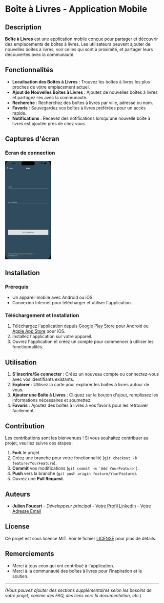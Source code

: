 # Boîte à Livres - Application Mobile

## Description
**Boîte à Livres** est une application mobile conçue pour partager et découvrir des emplacements de boîtes à livres. Les utilisateurs peuvent ajouter de nouvelles boîtes à livres, voir celles qui sont à proximité, et partager leurs découvertes avec la communauté.

## Fonctionnalités
- **Localisation des Boîtes à Livres** : Trouvez les boîtes à livres les plus proches de votre emplacement actuel.
- **Ajout de Nouvelles Boîtes à Livres** : Ajoutez de nouvelles boîtes à livres et partagez-les avec la communauté.
- **Recherche** : Recherchez des boîtes à livres par ville, adresse ou nom.
- **Favoris** : Sauvegardez vos boîtes à livres préférées pour un accès rapide.
- **Notifications** : Recevez des notifications lorsqu'une nouvelle boîte à livres est ajoutée près de chez vous.

## Captures d'écran

### Écran de connection
<img src="screenshots/loginPage.png" alt="Écran d'accueil" width="150">

## Installation

### Prérequis
- Un appareil mobile avec Android ou iOS.
- Connexion Internet pour télécharger et utiliser l'application.

### Téléchargement et Installation
1. Téléchargez l'application depuis [Google Play Store](#) pour Android ou [Apple App Store](#) pour iOS.
2. Installez l'application sur votre appareil.
3. Ouvrez l'application et créez un compte pour commencer à utiliser les fonctionnalités.

## Utilisation
1. **S'inscrire/Se connecter** : Créez un nouveau compte ou connectez-vous avec vos identifiants existants.
2. **Explorer** : Utilisez la carte pour explorer les boîtes à livres autour de vous.
3. **Ajouter une Boîte à Livres** : Cliquez sur le bouton d'ajout, remplissez les informations nécessaires et soumettez.
4. **Favoris** : Ajoutez des boîtes à livres à vos favoris pour les retrouver facilement.

## Contribution
Les contributions sont les bienvenues ! Si vous souhaitez contribuer au projet, veuillez suivre ces étapes :

1. **Fork** le projet.
2. Créez une branche pour votre fonctionnalité (`git checkout -b feature/YourFeature`).
3. **Commit** vos modifications (`git commit -m 'Add YourFeature'`).
4. **Push** vers la branche (`git push origin feature/YourFeature`).
5. Ouvrez une **Pull Request**.

## Auteurs
- **Julien Foucart** - *Développeur principal* - [Votre Profil LinkedIn](#) - [Votre Adresse Email](mailto:julien.foucart@example.com)

## License
Ce projet est sous licence MIT. Voir le fichier [LICENSE](LICENSE) pour plus de détails.

## Remerciements
- Merci à tous ceux qui ont contribué à l'application.
- Merci à la communauté des boîtes à livres pour l'inspiration et le soutien.

---

*(Vous pouvez ajouter des sections supplémentaires selon les besoins de votre projet, comme des FAQ, des liens vers la documentation, etc.)*
